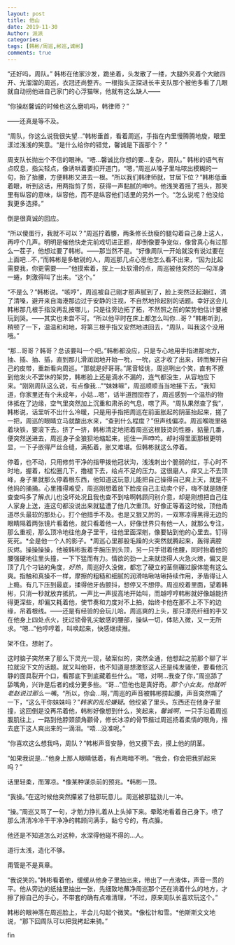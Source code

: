 ```yaml
---
layout: post
title: 他山
date: 2019-11-30
Author: 派派
categories: 
tags: [韩彬/周巡,彬巡,诚彬]
comments: true
---
```




“还好吗，周队。” 韩彬在他家沙发，跪坐着，头发散了一缕，大腿外夹着个大敞四开、光溜溜的周巡，衣冠还尚整齐。一根指头正探进长丰支队那个被他多看了几眼就自动拐他进自己家门的心浮猫咪，他就有这么缺人——

“你操赵馨诚的时候也这么磨叽吗，韩律师？”

——还真是等不及。

“周队，你这么说我很失望…”韩彬垂首，看着周巡，手指在内里慢腾腾地旋，眼里漾过浅浅的笑意。“是什么给你的错觉，馨诚是下面那个？ ”

周支队长抛出个不信的眼神。“唔…馨诚比你想的要…复杂，周队。” 韩彬的语气有点叹息，指尖轻点，像诱哄着要扣开道门，“嗯，”周巡从嗓子里咕哝出模糊的一句，抬了抬腰，方便韩彬又进去一根。“所以我们韩律师就，甘居下位？”韩彬低垂着眼，听到这话，用两指剪了剪，获得一声黏腻的呻吟。他浅笑着摇了摇头，那笑里有纵容的意味，纵容他，而不是纵容他们话里的另外一个。“怎么说呢？他没给我更多选择。”

倒是很真诚的回应。

“所以傻蛋行，我就不可以？”周巡拧着腰，两条修长劲瘦的腿勾着自己身上这人，再哼个几声。明明是催他快走完前戏切进正题，却倒像要争宠似，像曾真心有过那么一茬子，他想过要了韩彬。——那当然不是。“好像周队一开始就没有说过要在上面吧…不，”而韩彬是多敏锐的人，周巡那几点心思他怎么看不出来，“因为比起需要我，你更需要——”他摸索着，按上一处软滑的点，周巡被他突然的一勾浑身一蜷，刺激得叫了出来。“这个。”

“不是么？”韩彬说。“咳哼”，周巡被自己刚才那声腻到了，脸上突然泛起潮红，清了清嗓，避开来自海港那边过于安静的注视，不自然地拎起别的话题。幸好这会儿韩彬那几根手指没再乱按哪儿，只是往旁边拓了拓，不然照之前的架势他估计要被玩到哭。——其实也未尝不可。“所以他平时在床上都怎么叫你…哥？”韩彬听到，稍顿了一下，温温和和地，将第三根手指又安然地进回去，“周队，叫我这个没用哦。”

“那…哥哥？韩哥？总该要叫一个吧。”韩彬都没应，只是专心地用手指进那地方，抽、插、抽、插，直到那儿滑润润地开始一吮，一吮，这才收了出来，转而解开自己的皮带，重新看向周巡。“那就是好哥哥。”尾音轻佻，周巡咧出个笑，直有不撩到他发火不罢休的架势，韩彬脸上还是滴水不漏的，连气都没生，从容地应下来。“刚刚周队这么说，有点像我…”“妹妹嘛”，周巡顺顺当当地接下去，“我知道，你家里还有个未成年，小姑…嗯”，话半道囫囵吞了，周巡感到一个温热的物体抵在了边缘，空气里突然加上沉重和肃杀的气息，噤了声。“周队果然查了我”，韩彬说，话里听不出什么冷暖，只是用手指把周巡在前面胀起的阴茎抬起来，搓了一把，周巡的眼睛立马就酸出水来，“查到什么程度？”但声线偏凉。周巡喉咙里硌着块铁，要滚下去。挤了一挤，韩彬清定地把着周巡这根鼓烫的性器，掂量几番，便突然送进去，周巡身子全狼狈地缩起来，扼住一声呻吟。却衬得里面那根更明显，一下子嵌得严丝合缝，满拓着，胀又难堪。但韩彬就这么停着。

停着，也不动，只用修剪干净的指甲拨他冠状沟，浅浅刺出个脆弱的红，手心时不时地，握着，松松圈几下，撸褪下去，给点不足的压力。这很磨人，痒又上不去顶峰，身子里就那么停着根东西，他知道这玩意儿能把自己操得自己爽上天，就是不他妈的捅捅。心里搔得难受，周巡刚想着放下脸皮自己主动卖个好，嗨不就是随便查查吗多了解点儿也没坏处况且我也查不到啥啊韩顾问别介意，却是刚想把自己往人家身上送，连这句都没说出来就猛遭了他几次重顶。好像正等着这时候，顶他甬道尽头最软的那处心，打个他措手不及。也是又狠又厉的，一双寒凉得黑得无边的眼睛隔着两张镜片看着他，就只看着他一人，好像世界只有他一人，就那么专注，那么重视，那么顶冷地往他身子里干，往他里面深剜，像要钻到他的心里去。钉得死死。*全是他一个人的影子。*周巡心里那股毛躁的火突然就腾起来，轰得满腔灰烬。操操操操，他被韩彬扳着手腕压到头顶，另一只手钳着他腰，同时抬着他的腰强硬地往里头撞，一下下猛而有力。情欲的劲一上来就烧得人火急火燎，偏又是顶了几个刁钻的角度，*好热*，周巡好久没做，都忘了硬立的茎侧碾过腺体能有这么爽。指触和真操不一样，摩擦的粗糙和细腻的润滑咕啾咕啾持续作用，矛盾得让人上瘾。有几下压到最底，揉得他牙齿颤抖，想停又不想停。周巡绞着里面，望着韩彬，只消一秒就放弃抵抗，一声比一声拔高地开始叫，而越哼哼韩彬就好像越能挤得更深些，却偏又耗着他，使节奏和力度对不上拍，始终卡他在那不上不下的边缘，吊着根线。——还是有经验的会玩儿哈。周巡爽的上头，那只漂亮纤细的手又在他身上四处点火，抚过锁骨乳尖敏感的腰部，操纵一切，体贴入微，又一无所求。“嗯…”他哼哼着，叫唤起来，快感继续推。

架不住。想射了。

这时脑子突然来了那么下灵光一现，破案似的，突然全通，他想起之前那个聊了半拉就没下文的话题。就又叫他哥，也不知道是想激怒这人还是纯发骚使，要看他沉静的面具裂开个口，看那底下到底藏着些什么。“嗯，对啊…我查了你，”周巡舔了舔嘴角，兴许是后者的成分更多些。“哥…”但他也是真好奇。*那个小女友。他就听老赵说过那么一嘴*。“所以，你会…啊，”周巡的声音被韩彬捞起腰，声音突然嘶了一下，“这么干你妹妹吗？”*韩家的乱伦嫌疑*。他绞紧了里头。东西还在他身子里撞，这回倒是没再吊着他，韩彬好像想到什么，笑起来，*馨诚啊*，一只手沿着周巡腹肌往上，一路到他脖颈颌角颧骨，修长冰凉的骨节揩过周巡扬着柔情的眼角，揩去底下这人爽出来的一滴泪。“唔…没准呢。”

“你喜欢这么想我吗，周队？”韩彬声音安静，他又摸下去，摸上他的阴茎。

“如果我说是…”他身上那人眼睛低着，有点晦暗不明。“我会，你会把我抓起来吗？”

话里轻柔，而薄凉。*像某种谋杀前的预兆。*韩彬一顶。

“我操。”在这时候他突然攥紧了他那玩意儿。周巡被那猛劲儿一冲。

“操。”周巡又骂了一句，才勉力挣扎着从上头掉下来。晕眩地看着自己身下。喷了那么清清冷冷干干净净的韩顾问满手，黏兮兮的，有点臊。

他还是不知道怎么对这种，水深得他碰不得的…人。

道行太浅，造化不够。

甭管是不是真章。

“我说笑的。”韩彬看着他，缓缓从他身子里抽出来，带出了一点液体，声音一贯的平。他从旁边的纸抽里抽出一张，先细致地蘸净周巡那个还在淌着什么的地方，才擦了擦自己的手心，不带套的确有点难清理，“不过，原来周队长喜欢玩这个。”

韩彬的眼神落在周巡脸上，半会儿勾起个微笑。*像松针和雪。*他斯斯文文地说，“那下回周队可以把我拷起来骑。”

fin

